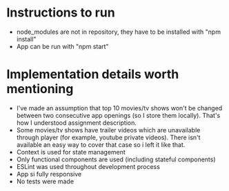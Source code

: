 # Instructions to run

- node_modules are not in repository, they have to be installed with "npm install"
- App can be run with "npm start"

# Implementation details worth mentioning

- I've made an assumption that top 10 movies/tv shows won't be changed between two consecutive app openings (so I store them locally). That's how I understood assignment description. 
- Some movies/tv shows have trailer videos which are unavailable through player (for example, youtube private videos). There isn't available an easy way to cover that case so i left it like that. 
- Context is used for state management
- Only functional components are used (including stateful components)
- ESLint was used throughout development process
- App si fully responsive
- No tests were made


